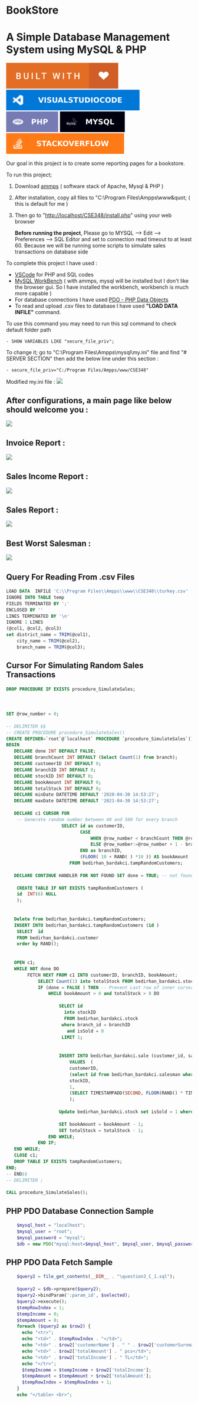 # BookStore

# A Simple Database Management System using MySQL & PHP

![](https://github.com/bardakcib/resources/blob/main/badges/built-with-love.svg)       ![](https://github.com/bardakcib/resources/blob/main/badges/vscode.svg)       ![](https://github.com/bardakcib/resources/blob/main/badges/php.svg)       ![](https://github.com/bardakcib/resources/blob/main/badges/mysql.svg)       ![](https://github.com/bardakcib/resources/blob/main/badges/stackover.svg)



Our goal in this project is to create some reporting pages for a bookstore.

To run this project;

1. Download [ammps](https://ampps.com/) ( software stack of Apache, Mysql &amp; PHP )
2. After installation, copy all files to &quot;C:\Program Files\Ampps\www\&quot; ( this is default for me )
3. Then go to &quot;[http://localhost/CSE348/install.php](http://localhost/CSE348/install.php)&quot; using your web browser

    **Before running the project**, Please go to MYSQL --> Edit --> Preferences --> SQL Editor and set to connection read timeout to at least 60. Because we will be running some scripts to simulate sales transactions on database side


To complete this project I have used :

- [VSCode](https://code.visualstudio.com/download) for PHP and SQL codes
- [MySQL WorkBench](https://dev.mysql.com/downloads/installer/)  ( with ammps, mysql will be installed but I don&#39;t like the browser gui. So I have installed the workbench, workbench is much more capable )
- For database connections I have used [PDO - PHP Data Objects](https://www.php.net/manual/en/book.pdo.php)
- To read and upload .csv files to database I have used **&quot;LOAD DATA INFILE&quot;** command.

To use this command you may need to run this sql command to check default folder path

    - SHOW VARIABLES LIKE "secure_file_priv";

To change it; go to "C:\Program Files\Ampps\mysql\my.ini" file and find "# SERVER SECTION"  then add the below line under this section :

	- secure_file_priv="C:/Program Files/Ampps/www/CSE348"

Modified my.ini file : 
	![](https://github.com/bardakcib/Database-Management-Systems/blob/main/resources/secure.png)



## After configurations, a main page like below should welcome you :


![](https://github.com/bardakcib/Database-Management-Systems/blob/main/resources/mainPageO.png)


## Invoice Report :

![](https://github.com/bardakcib/Database-Management-Systems/blob/main/resources/invoiceBorder.png)


## Sales Income Report :

![](https://github.com/bardakcib/Database-Management-Systems/blob/main/resources/saleIncomeBorder.png)


## Sales Report :

![](https://github.com/bardakcib/Database-Management-Systems/blob/main/resources/salesBorder.png)


## Best Worst Salesman :

![](https://github.com/bardakcib/Database-Management-Systems/blob/main/resources/bestWorstBorder.png)


## Query For Reading From .csv Files
```sql
LOAD DATA  INFILE 'C:\\Program Files\\Ampps\\www\\CSE348\\turkey.csv' 
IGNORE INTO TABLE temp 
FIELDS TERMINATED BY ';' 
ENCLOSED BY ''
LINES TERMINATED BY '\n'
IGNORE 1 LINES
(@col1, @col2, @col3)
set district_name = TRIM(@col1),
    city_name = TRIM(@col2),
    branch_name = TRIM(@col3);
```


## Cursor For Simulating Random Sales Transactions
```sql
DROP PROCEDURE IF EXISTS procedure_SimulateSales;



SET @row_number = 0;    
                   
-- DELIMITER $$
-- CREATE PROCEDURE procedure_SimulateSales()             
CREATE DEFINER=`root`@`localhost` PROCEDURE `procedure_SimulateSales`()
BEGIN
   DECLARE done INT DEFAULT FALSE;
   DECLARE branchCount INT DEFAULT (Select Count(1) from branch);
   DECLARE customerID INT DEFAULT 0;
   DECLARE branchID INT DEFAULT 0;
   DECLARE stockID INT DEFAULT 0;
   DECLARE bookAmount INT DEFAULT 0;
   DECLARE totalStock INT DEFAULT 0;
   DECLARE minDate DATETIME DEFAULT '2020-04-30 14:53:27';
   DECLARE maxDate DATETIME DEFAULT '2021-04-30 14:53:27';
   
   DECLARE c1 CURSOR FOR
    -- Generate random number between 40 and 500 for every branch
                     SELECT id as customerID, 
							CASE
								WHEN @row_number < branchCount THEN @row_number:=@row_number + 1
								ELSE @row_number:=@row_number + 1 - branchCount
							END as branchID,
							(FLOOR( 10 + RAND( ) *10 )) AS bookAmount
						FROM bedirhan_bardakci.tampRandomCustomers;

   DECLARE CONTINUE HANDLER FOR NOT FOUND SET done = TRUE; -- not found olursa true yap

    CREATE TABLE IF NOT EXISTS tampRandomCustomers (
    id  INT(6) NULL
    );


   Delete from bedirhan_bardakci.tampRandomCustomers;
   INSERT INTO bedirhan_bardakci.tampRandomCustomers (id )
    SELECT  id
    FROM bedirhan_bardakci.customer
    order by RAND();


   OPEN c1;
   WHILE NOT done DO
        FETCH NEXT FROM c1 INTO customerID, branchID, bookAmount;
		    SELECT Count(1) into totalStock FROM bedirhan_bardakci.stock where branch_id = branchID and isSold = 0;
            IF (done = FALSE ) THEN -- Prevent Last row of inner cursor fetched twice
				WHILE bookAmount > 0 and totalStock > 0 DO
                
					SELECT id   
                      into stockID 
                      FROM bedirhan_bardakci.stock
					 where branch_id = branchID
					   and isSold = 0 
					 LIMIT 1;
                     

					INSERT INTO bedirhan_bardakci.sale (customer_id, salesman_id, stock_id, amount, saledate)
						VALUES  (
                        customerID,
                        (select id from bedirhan_bardakci.salesman where branch_id = branchID order by RAND() LIMIT 1),
                        stockID,
                        1,
                        (SELECT TIMESTAMPADD(SECOND, FLOOR(RAND() * TIMESTAMPDIFF(SECOND, minDate, maxDate)), minDate))
                        );
                        
					Update bedirhan_bardakci.stock set isSold = 1 where id = stockID;
                    
					SET bookAmount = bookAmount - 1;
                    SET totalStock = totalStock - 1;
                END WHILE;
            END IF;
   END WHILE;
   CLOSE c1;
   DROP TABLE IF EXISTS tampRandomCustomers;
END;
-- END$$
-- DELIMITER ;

CALL procedure_SimulateSales();
```


## PHP PDO Database Connection Sample
```php
    $mysql_host = "localhost";
    $mysql_user = "root";
    $mysql_password = "mysql";
    $db = new PDO("mysql:host=$mysql_host", $mysql_user, $mysql_password);
```


## PHP PDO Data Fetch Sample
```php
    $query2 = file_get_contents(__DIR__ . "\question3_C_1.sql");

    $query2 = $db->prepare($query2);
    $query2->bindParam(':param_id', $selected);
    $query2->execute();
    $tempRowIndex = 1;
    $tempIncome = 0;
    $tempAmount = 0;
    foreach ($query2 as $row2) {
      echo "<tr>";
      echo "<td>" . $tempRowIndex . "</td>";
      echo "<td>" . $row2['customerName'] . " " . $row2['customerSurnmae'] . "</td>";
      echo "<td>" . $row2['totalAmount'] . " pcs</td>";
      echo "<td>" . $row2['totalIncome'] . " TL</td>";
      echo "</tr>";
      $tempIncome = $tempIncome + $row2['totalIncome'];
      $tempAmount = $tempAmount + $row2['totalAmount'];
      $tempRowIndex = $tempRowIndex + 1;
    }
    echo "</table> <br>";
```
